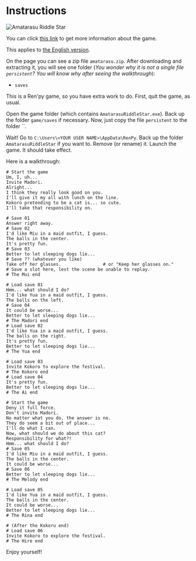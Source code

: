 # Instructions

![Amatarasu Riddle Star](https://s2.vndb.org/cv/54/23254.jpg)

You can click [this link](https://vndb.org/v12992) to get more information about the game.

This applies to [the English version](https://vndb.org/r56270).

On the page you can see a zip file `amatarasu.zip`. After downloading and extracting it, you will see one folder (*You wonder why it is not a single file `persistent`? You will know why after seeing the walkthrough*):

- `saves`

This is a Ren'py game, so you have extra work to do. First, quit the game, as usual.

Open the game folder (which contains `AmatarasuRiddleStar.exe`). Back up the folder `game/saves` if necessary. Now, just copy the file `persistent` to the folder ``.

Wait! Go to `C:\Users\<YOUR USER NAME>\AppData\RenPy`. Back up the folder `AmatarasuRiddleStar` if you want to. Remove (or rename) it. Launch the game. It should take effect.

Here is a walkthrough:

```text
# Start the game
Um, I, uh...
Invite Madori.
Alright...
I think they really look good on you.
I'll give it my all with lunch on the line.
Kokoro pretending to be a cat is... so cute.
I'll take that responsibility on.

# Save 01
Answer right away.
# Save 02
I'd like Miu in a maid outfit, I guess.
The balls in the center.
It's pretty fun.
# Save 03
Better to let sleeping dogs lie...
# Save ?? (whatever you like)
Take off her glasses.                # or "Keep her glasses on."
# Save a slot here, lest the scene be unable to replay.
# The Mui end

# Load save 01
Hmm... what should I do?
I'd like Yua in a maid outfit, I guess.
The balls on the left.
# Save 04
It could be worse...
Better to let sleeping dogs lie...
# The Madori end
# Load save 02
I'd like Yua in a maid outfit, I guess.
The balls on the right.
It's pretty fun.
Better to let sleeping dogs lie...
# The Yua end

# Load save 03
Invite Kokoro to explore the festival.
# The Kokoro end
# Load save 04
It's pretty fun.
Better to let sleeping dogs lie...
# The Ai end

# Start the game
Deny it full force.
Don't invite Madori.
No matter what you do, the answer is no.
They do seem a bit out of place...
I'll do what I can.
Now, what should we do about this cat?
Responsibility for what?!
Hmm... what should I do?
# Save 05
I'd like Miu in a maid outfit, I guess.
The balls in the center.
It could be worse...
# Save 06
Better to let sleeping dogs lie...
# The Melody end

# Load save 05
I'd like Yua in a maid outfit, I guess.
The balls in the center.
It could be worse...
Better to let sleeping dogs lie...
# The Rina end

# (After the Kokoru end)
# Load save 06
Invite Kokoro to explore the festival.
# The Hire end
```

Enjoy yourself!
